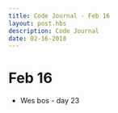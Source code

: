 ```yaml
---
title: Code Journal - Feb 16
layout: post.hbs
description: Code Journal
date: 02-16-2018
---
```

# Feb 16

- Wes bos - day 23
